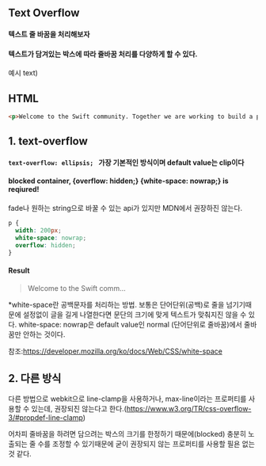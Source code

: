 ## Text Overflow

#### 텍스트 줄 바꿈을 처리해보자

#### 텍스트가 담겨있는 박스에 따라 줄바꿈 처리를 다양하게 할 수 있다.



예시 text)

## HTML

```html
<p>Welcome to the Swift community. Together we are working to build a programming language to empower everyone to turn their ideas into apps on any platform. Announced in 2014, the Swift programming language has quickly become one of the fastest growing languages in history. Swift makes it easy to write software that is incredibly fast and safe by design. Our goals for Swift are ambitious: we want to make programming simple things easy, and difficult things possible.</p>
```

## 1. text-overflow 

#### ```text-overflow: ellipsis; ``` 가장 기본적인 방식이며 default value는 clip이다

#### blocked container,  {overflow: hidden;} {white-space: nowrap;} is reqiured!

fade나 원하는 string으로 바꿀 수 있는 api가 있지만 MDN에서 권장하진 않는다.

```CSS
p {
  width: 200px;
  white-space: nowrap;
  overflow: hidden;
}
```

#### Result

><p style="width: 200px;
>  white-space: nowrap;
>  overflow: hidden; text-overflow : ellipsis;"> Welcome to the Swift community. Together we are working to build a programming language to empower everyone to turn their ideas into apps on any platform.</p>

*white-space란 공백문자를 처리하는 방법. 보통은 단어단위(공백)로 줄을 넘기기때문에 설정없이 글을 길게 나열한다면 문단의 크기에 맞게 텍스트가 맞춰지진 않을 수 있다. white-space: nowrap은 default value인 normal (단어단위로 줄바꿈)에서 줄바꿈만 안하는 것이다.

참조:https://developer.mozilla.org/ko/docs/Web/CSS/white-space

## 2. 다른 방식

다른 방법으로 webkit으로 line-clamp을 사용하거나, max-line이라는 프로퍼티를 사용할 수 있는데, 권장되진 않는다고 한다.(https://www.w3.org/TR/css-overflow-3/#propdef-line-clamp)

어차피 줄바꿈을 하려면 담으려는 박스의 크기를 한정하기 때문에(blocked) 충분히 노출되는 줄 수를 조정할 수 있기때문에 굳이 권장되지 않는 프로퍼티를 사용할 필욘 없는 것 같다.
